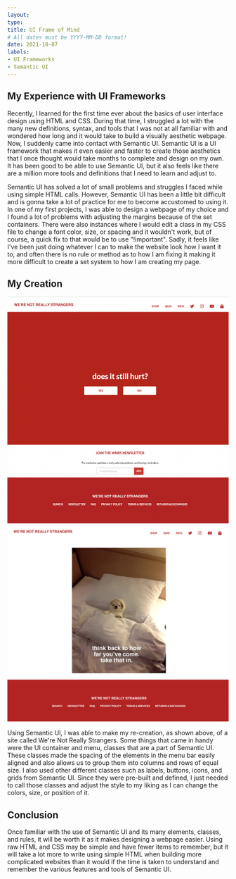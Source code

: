 ```yaml
---
layout: 
type: 
title: UI Frame of Mind
# All dates must be YYYY-MM-DD format!
date: 2021-10-07
labels:
- UI Frameworks
- Semantic UI
---
```


## My Experience with UI Frameworks

Recently, I learned for the first time ever about the basics of user interface design using HTML and CSS. During that time, I struggled a lot with the many new definitions, syntax, and tools that I was not at all familiar with and wondered how long and it would take to build a visually aesthetic webpage. Now, I suddenly came into contact with Semantic UI. Semantic UI is a UI framework that makes it even easier and faster to create those aesthetics that I once thought would take months to complete and design on my own. It has been good to be able to use Semantic UI, but it also feels like there are a million more tools and definitions that I need to learn and adjust to.

Semantic UI has solved a lot of small problems and struggles I faced while using simple HTML calls. However, Semantic UI has been a little bit difficult and is gonna take a lot of practice for me to become accustomed to using it. In one of my first projects, I was able to design a webpage of my choice and I found a lot of problems with adjusting the margins because of the set containers. There were also instances where I would edit a class in my CSS file to change a font color, size, or spacing and it wouldn't work, but of course, a quick fix to that would be to use "!important". Sadly, it feels like I've been just doing whatever I can to make the website look how I want it to, and often there is no rule or method as to how I am fixing it making it more difficult to create a set system to how I am creating my page.

## My Creation

<div class="ui medium images">
  <img class="ui image" src="../images/strangers.png">
  <img class="ui image" src="../images/strangers2.png">
</div>

Using Semantic UI, I was able to make my re-creation, as shown above, of a site called We're Not Really Strangers. Some things that came in handy were the UI container and menu, classes that are a part of Semantic UI. These classes made the spacing of the elements in the menu bar easily aligned and also allows us to group them into columns and rows of equal size. I also used other different classes such as labels, buttons, icons, and grids from Semantic UI. Since they were pre-built and defined, I just needed to call those classes and adjust the style to my liking as I can change the colors, size, or position of it.

## Conclusion 

Once familiar with the use of Semantic UI and its many elements, classes, and rules, it will be worth it as it makes designing a webpage easier. Using raw HTML and CSS may be simple and have fewer items to remember, but it will take a lot more to write using simple HTML when building more complicated websites than it would if the time is taken to understand and remember the various features and tools of Semantic UI.

